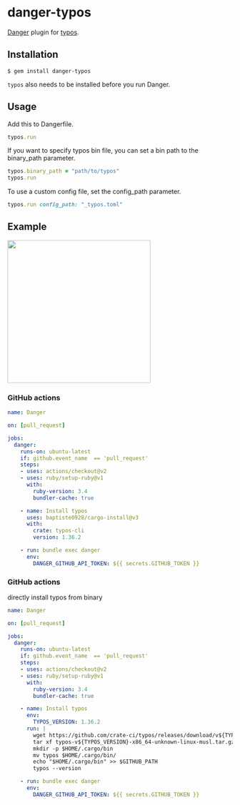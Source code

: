 # danger-typos

[Danger](http://danger.systems/ruby/) plugin for [typos](https://github.com/crate-ci/typos).

## Installation

    $ gem install danger-typos

`typos` also needs to be installed before you run Danger.

## Usage

Add this to Dangerfile.

```ruby
typos.run
```

If you want to specify typos bin file, you can set a bin path to the binary_path parameter.

```ruby
typos.binary_path = "path/to/typos"
typos.run
```

To use a custom config file, set the config_path parameter.

```ruby
typos.run config_path: "_typos.toml"
```

## Example

<img width="320" src="https://github.com/user-attachments/assets/0fa06466-e945-454e-8d61-73c5cbe8a8ce" />

### GitHub actions

```yaml
name: Danger

on: [pull_request]

jobs:
  danger:
    runs-on: ubuntu-latest
    if: github.event_name  == 'pull_request'
    steps:
    - uses: actions/checkout@v2
    - uses: ruby/setup-ruby@v1
      with:
        ruby-version: 3.4
        bundler-cache: true

    - name: Install typos
      uses: baptiste0928/cargo-install@v3
      with:
        crate: typos-cli
        version: 1.36.2

    - run: bundle exec danger
      env:
        DANGER_GITHUB_API_TOKEN: ${{ secrets.GITHUB_TOKEN }}
```


### GitHub actions 

directly install typos from binary

```yaml
name: Danger

on: [pull_request]

jobs:
  danger:
    runs-on: ubuntu-latest
    if: github.event_name  == 'pull_request'
    steps:
    - uses: actions/checkout@v2
    - uses: ruby/setup-ruby@v1
      with:
        ruby-version: 3.4
        bundler-cache: true

    - name: Install typos
      env:
        TYPOS_VERSION: 1.36.2
      run: |
        wget https://github.com/crate-ci/typos/releases/download/v${TYPOS_VERSION}/typos-v${TYPOS_VERSION}-x86_64-unknown-linux-musl.tar.gz
        tar xf typos-v${TYPOS_VERSION}-x86_64-unknown-linux-musl.tar.gz
        mkdir -p $HOME/.cargo/bin
        mv typos $HOME/.cargo/bin/
        echo "$HOME/.cargo/bin" >> $GITHUB_PATH
        typos --version

    - run: bundle exec danger
      env:
        DANGER_GITHUB_API_TOKEN: ${{ secrets.GITHUB_TOKEN }}
```

